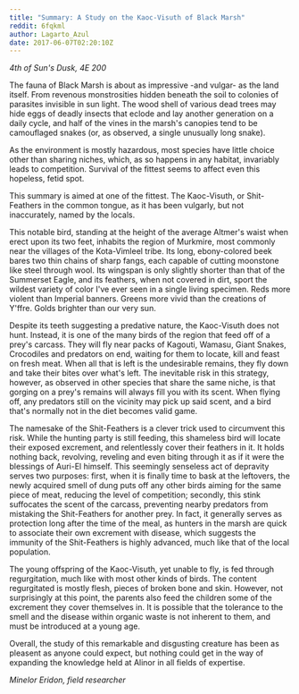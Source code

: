 ```yaml
---
title: "Summary: A Study on the Kaoc-Visuth of Black Marsh"
reddit: 6fqkml
author: Lagarto_Azul
date: 2017-06-07T02:20:10Z
---
```


*4th of Sun's Dusk, 4E 200*

The fauna of Black Marsh is about as impressive -and vulgar- as the land itself. From revenous monstrosities hidden beneath the soil to colonies of parasites invisible in sun light. The wood shell of various dead trees may hide eggs of deadly insects that eclode and lay another generation on a daily cycle, and half of the vines in the marsh's canopies tend to be camouflaged snakes (or, as observed, a single unusually long snake).

As the environment is mostly hazardous, most species have little choice other than sharing niches, which, as so happens in any habitat, invariably leads to competition. Survival of the fittest seems to affect even this hopeless, fetid spot. 

This summary is aimed at one of the fittest. The Kaoc-Visuth, or Shit-Feathers in the common tongue, as it has been vulgarly, but not inaccurately, named by the locals.

This notable bird, standing at the height of the average Altmer's waist when erect upon its two feet, inhabits the region of Murkmire, most commonly near the villages of the Kota-Vimleel tribe. Its long, ebony-colored beek bares two thin chains of sharp fangs, each capable of cutting moonstone like steel through wool. Its wingspan is only slightly shorter than that of the Summerset Eagle, and its feathers, when not covered in dirt, sport the wildest variety of color I've ever seen in a single living specimen. Reds more violent than Imperial banners. Greens more vivid than the creations of Y'ffre. Golds brighter than our very sun.

Despite its teeth suggesting a predative nature, the Kaoc-Visuth does not hunt. Instead, it is one of the many birds of the region that feed off of a prey's carcass. They will fly near packs of Kagouti, Wamasu, Giant Snakes, Crocodiles and predators on end, waiting for them to locate, kill and feast on fresh meat. When all that is left is the undesirable remains, they fly down and take their bites over what's left. The inevitable risk in this strategy, however, as observed in other species that share the same niche, is that gorging on a prey's remains will always fill you with its scent. When flying off, any predators still on the vicinity may pick up said scent, and a bird that's normally not in the diet becomes valid game.

The namesake of the Shit-Feathers is a clever trick used to circumvent this risk. While the hunting party is still feeding, this shameless bird will locate their exposed excrement, and relentlessly cover their feathers in it. It holds nothing back, revolving, reveling and even biting through it as if it were the blessings of Auri-El himself. This seemingly senseless act of depravity serves two purposes: first, when it is finally time to bask at the leftovers, the newly acquired smell of dung puts off any other birds aiming for the same piece of meat, reducing the level of competition; secondly, this stink suffocates the scent of the carcass, preventing nearby predators from mistaking the Shit-Feathers for another prey. In fact, it generally serves as protection long after the time of the meal, as hunters in the marsh are quick to associate their own excrement with disease, which suggests the immunity of the Shit-Feathers is highly advanced, much like that of the local population.

The young offspring of the Kaoc-Visuth, yet unable to fly, is fed through regurgitation, much like with most other kinds of birds. The content regurgitated is mostly flesh, pieces of broken bone and skin. However, not surprisingly at this point, the parents also feed the children some of the excrement they cover themselves in. It is possible that the tolerance to the smell and the disease within organic waste is not inherent to them, and must be introduced at a young age.

Overall, the study of this remarkable and disgusting creature has been as pleasent as anyone could expect, but nothing could get in the way of expanding the knowledge held at Alinor in all fields of expertise.

*Minelor Eridon, field researcher*
